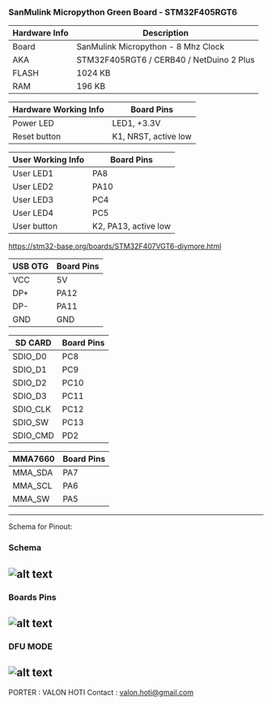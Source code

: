 ### SanMulink Micropython Green Board - STM32F405RGT6

|Hardware Info| Description|
|------|------|
|Board|SanMulink Micropython - 8 Mhz Clock|
|AKA|STM32F405RGT6 / CERB40 / NetDuino 2 Plus|
|FLASH| 1024 KB |
|RAM| 196 KB |

|Hardware Working Info| Board Pins|
|------|------|
|Power LED| LED1, +3.3V |
|Reset button| K1, NRST, active low |

|User Working Info| Board Pins|
|------|------|
|User LED1| PA8  |
|User LED2| PA10 |
|User LED3| PC4  |
|User LED4| PC5  |
|User button| K2, PA13, active low |

https://stm32-base.org/boards/STM32F407VGT6-diymore.html

|USB OTG|  Board Pins|
|------|------|
|VCC   | 5V  |
|DP+   | PA12|
|DP-   | PA11|
|GND   | GND |

|SD CARD|  Board Pins|
|--------|------|
|SDIO_D0 | PC8  |
|SDIO_D1 | PC9  |
|SDIO_D2 | PC10 |
|SDIO_D3 | PC11 |
|SDIO_CLK| PC12 |
|SDIO_SW | PC13 |
|SDIO_CMD| PD2  |


|MMA7660|  Board Pins|
|-------|------|
|MMA_SDA| PA7  |
|MMA_SCL| PA6  |
|MMA_SW | PA5  |


------------------------------------------------------------------------------------------------------------------------------------
Schema for Pinout:
### Schema 
![alt text](https://github.com/valoni/netmf-interpreter4x/blob/master/SanMulink_Micropython/SanMulink_Schema.png "Schema")
------------------------------------------------------------------------------------------------------------------------------------
### Boards Pins
![alt text](https://github.com/valoni/netmf-interpreter4x/blob/master/SanMulink_Micropython/BoardPins.jpg "Pinout")
------------------------------------------------------------------------------------------------------------------------------------
### DFU MODE 
![alt text](https://github.com/valoni/netmf-interpreter4x/blob/master/SanMulink_Micropython/DFU_Mode.jpg "DFU Mode")
------------------------------------------------------------------------------------------------------------------------------------

PORTER : VALON HOTI
Contact : valon.hoti@gmail.com 
